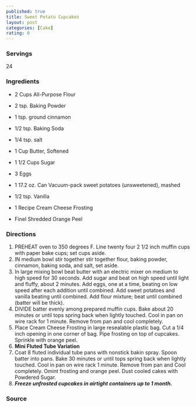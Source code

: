 ```yaml
---
published: true
title: Sweet Potato Cupcakes
layout: post
categories: [Cake]
rating: 0
---
```

### Servings
24

### Ingredients
- 2 Cups All-Purpose Flour
- 2 tsp. Baking Powder
- 1 tsp. ground cinnamon
- 1/2 tsp. Baking Soda
- 1/4 tsp. salt
- 1 Cup Butter, Softened
- 1 1/2 Cups Sugar
- 3 Eggs
- 1 17.2 oz. Can Vacuum-pack sweet potatoes (unsweetened), mashed 
- 1/2 tsp. Vanilla

- 1 Recipe Cream Cheese Frosting 
- Finel Shredded Orange Peel

### Directions
1. PREHEAT oven to 350 degrees F.  Line twenty four 2 1/2 inch muffin cups with paper bake cups; set cups aside.
2. IN medium bowl stir together stir together flour, baking powder, cinnamon, baking soda, and salt, set aside.
3. In large mixing bowl beat butter with an electric mixer on medium to high speed for 30 seconds.  Add sugar and beat on high speed until light and fluffy, about 2 minutes.  Add eggs, one at a time, beating on low speed after each addition until combined.  Add sweet potatoes and vanilla beating until combined.  Add flour mixture; beat until combined (batter will be thick).
4. DIVIDE batter evenly among prepared muffin cups.  Bake about 20 minutes or until tops spring back when lightly touched.  Cool in pan on wire rack for 1 minute.  Remove from pan and cool completely.
5. Place Cream Cheese Frosting in large resealable plastic bag.  Cut a 1/4 inch opening in one corner of bag.  Pipe frosting on top of cupcakes.  Sprinkle with orange peel.
6. **Mini Fluted Tube Variation**
7. Coat 8 fluted individual tube pans with nonstick bakin spray.  Spoon batter into pans.  Bake 30 minutes or until tops spring back when lightly touched.  Cool in pan on wire rack 1 minute.  Remove from pan and Cool completely.  Omint frosting and orange peel.  Dust cooled cakes with Powdered Sugar.
8. ***Freeze unfrosted cupcakes in airtight containers up to 1 month.***

### Source

